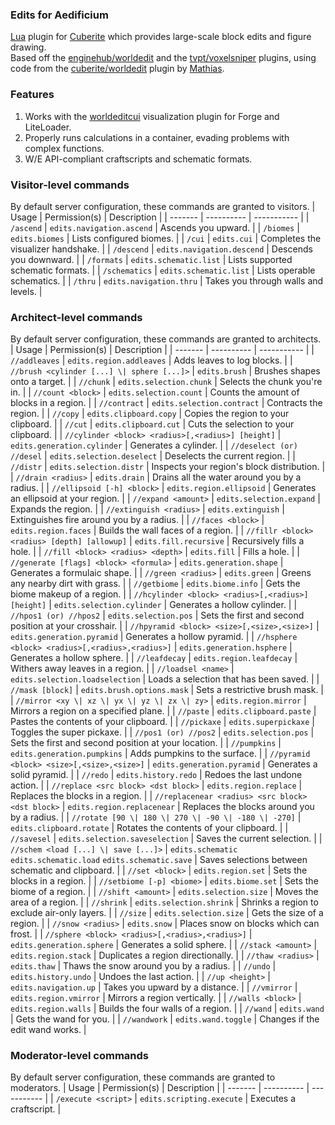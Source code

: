 ### Edits for Aedificium
[Lua](https://lua.org) plugin for [Cuberite](https://cuberite.org) which provides large-scale block edits and figure drawing.
<br>
Based off the [enginehub/worldedit](https://github.com/EngineHub/WorldEdit) and the [tvpt/voxelsniper](https://github.com/TVPT/VoxelSniper) plugins, using code from the [cuberite/worldedit](https://github.com/cuberite/WorldEdit) plugin by [Mathias](https://github.com/mathiascode).

### Features
1. Works with the [worldeditcui](https://www.spigotmc.org/resources/worldedit-cui.25524) visualization plugin for Forge and LiteLoader.
2. Properly runs calculations in a container, evading problems with complex functions.
3. W/E API-compliant craftscripts and schematic formats.

### Visitor-level commands
By default server configuration, these commands are granted to visitors.
| Usage | Permission(s) | Description |
| ------- | ---------- | ----------- |
| `/ascend` | `edits.navigation.ascend` | Ascends you upward. |
| `/biomes` | `edits.biomes` | Lists configured biomes. |
| `/cui` | `edits.cui` | Completes the visualizer handshake. |
| `/descend` | `edits.navigation.descend` | Descends you downward. |
| `/formats` | `edits.schematic.list` | Lists supported schematic formats. |
| `/schematics` | `edits.schematic.list` | Lists operable schematics. |
| `/thru` | `edits.navigation.thru` | Takes you through walls and levels. |

### Architect-level commands
By default server configuration, these commands are granted to architects.
| Usage | Permission(s) | Description |
| ------- | ---------- | ----------- |
| `//addleaves` | `edits.region.addleaves` | Adds leaves to log blocks. |
| `//brush <cylinder [...] \| sphere [...]>` | `edits.brush` | Brushes shapes onto a target. |
| `//chunk` | `edits.selection.chunk` | Selects the chunk you're in. |
| `//count <block>` | `edits.selection.count` | Counts the amount of blocks in a region. |
| `//contract` | `edits.selection.contract` | Contracts the region. |
| `//copy` | `edits.clipboard.copy` | Copies the region to your clipboard. |
| `//cut` | `edits.clipboard.cut` | Cuts the selection to your clipboard. |
| `//cylinder <block> <radius>[,<radius>] [height]` | `edits.generation.cylinder` | Generates a cylinder. |
| `//deselect (or) //desel` | `edits.selection.deselect` | Deselects the current region. |
| `//distr` | `edits.selection.distr` | Inspects your region's block distribution. |
| `//drain <radius>` | `edits.drain` | Drains all the water around you by a radius. |
| `//ellipsoid [-h] <block>` | `edits.region.ellipsoid` | Generates an ellipsoid at your region. |
| `//expand <amount>` | `edits.selection.expand` | Expands the region. |
| `//extinguish <radius>` | `edits.extinguish` | Extinguishes fire around you by a radius. |
| `//faces <block>` | `edits.region.faces` | Builds the wall faces of a region. |
| `//fillr <block> <radius> [depth] [allowup]` | `edits.fill.recursive` | Recursively fills a hole. |
| `//fill <block> <radius> <depth>` | `edits.fill` | Fills a hole. |
| `//generate [flags] <block> <formula>` | `edits.generation.shape` | Generates a formulaic shape. |
| `//green <radius>` | `edits.green` | Greens any nearby dirt with grass. |
| `//getbiome` | `edits.biome.info` | Gets the biome makeup of a region. |
| `//hcylinder <block> <radius>[,<radius>] [height]` | `edits.selection.cylinder` | Generates a hollow cylinder. |
| `//hpos1 (or) //hpos2` | `edits.selection.pos` | Sets the first and second position at your crosshair. |
| `//hpyramid <block> <size>[,<size>,<size>]` | `edits.generation.pyramid` | Generates a hollow pyramid. |
| `//hsphere <block> <radius>[,<radius>,<radius>]` | `edits.generation.hsphere` | Generates a hollow sphere. |
| `//leafdecay` | `edits.region.leafdecay` | Withers away leaves in a region. |
| `//loadsel <name>` | `edits.selection.loadselection` | Loads a selection that has been saved. |
| `//mask [block]` | `edits.brush.options.mask` | Sets a restrictive brush mask. |
| `//mirror <xy \| xz \| yx \| yz \| zx \| zy>` | `edits.region.mirror` | Mirrors a region on a specified plane. |
| `//paste` | `edits.clipboard.paste` | Pastes the contents of your clipboard. |
| `//pickaxe` | `edits.superpickaxe` | Toggles the super pickaxe. |
| `//pos1 (or) //pos2` | `edits.selection.pos` | Sets the first and second position at your location. |
| `//pumpkins` | `edits.generation.pumpkins` | Adds pumpkins to the surface. |
| `//pyramid <block> <size>[,<size>,<size>]` | `edits.generation.pyramid` | Generates a solid pyramid. |
| `//redo` | `edits.history.redo` | Redoes the last undone action. |
| `//replace <src block> <dst block>` | `edits.region.replace` | Replaces the blocks in a region. |
| `//replacenear <radius> <src block> <dst block>` | `edits.region.replacenear` | Replaces the blocks around you by a radius. |
| `//rotate [90 \| 180 \| 270 \| -90 \| -180 \| -270]` | `edits.clipboard.rotate` | Rotates the contents of your clipboard. |
| `//savesel` | `edits.selection.saveselection` | Saves the current selection. |
| `//schem <load [...] \| save [...]>` | `edits.schematic` `edits.schematic.load` `edits.schematic.save` | Saves selections between schematic and clipboard. |
| `//set <block>` | `edits.region.set` | Sets the blocks in a region. |
| `//setbiome [-p] <biome>` | `edits.biome.set` | Sets the biome of a region. |
| `//shift <amount>` | `edits.selection.size` | Moves the area of a region. |
| `//shrink` | `edits.selection.shrink` | Shrinks a region to exclude air-only layers. |
| `//size` | `edits.selection.size` | Gets the size of a region. |
| `//snow <radius>` | `edits.snow` | Places snow on blocks which can frost. |
| `//sphere <block> <radius>[,<radius>,<radius>]` | `edits.generation.sphere` | Generates a solid sphere. |
| `//stack <amount>` | `edits.region.stack` | Duplicates a region directionally. |
| `//thaw <radius>` | `edits.thaw` | Thaws the snow around you by a radius. |
| `//undo` | `edits.history.undo` | Undoes the last action. |
| `//up <height>` | `edits.navigation.up` | Takes you upward by a distance. |
| `//vmirror` | `edits.region.vmirror` | Mirrors a region vertically. |
| `//walls <block>` | `edits.region.walls` | Builds the four walls of a region. |
| `//wand` | `edits.wand` | Gets the wand for you. |
| `//wandwork` | `edits.wand.toggle` | Changes if the edit wand works. |

### Moderator-level commands
By default server configuration, these commands are granted to moderators.
| Usage | Permission(s) | Description |
| ------- | ---------- | ----------- |
| `/execute <script>` | `edits.scripting.execute` | Executes a craftscript. |